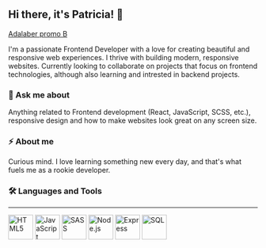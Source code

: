## Hi there, it's Patricia! 👋

[Adalaber promo B](https://adalab.es/)

I'm a passionate Frontend Developer with a love for creating beautiful and responsive web experiences. I thrive with building modern, responsive websites. Currently looking to collaborate on projects that focus on frontend technologies, although also learning and intrested in backend projects.
   
### 💬 Ask me about
  Anything related to Frontend development (React, JavaScript, SCSS, etc.), responsive design and how to make websites look great on any screen size.

### ⚡ About me
Curious mind. I love learning something new every day, and that's what fuels me as a rookie developer.

### 🛠 Languages and Tools
---------------------------------------------------------------------------------------------------------------------------

<p>
  <img src="https://img.icons8.com/color/48/000000/html-5.png" alt="HTML5" width="50"/> 
  <img src="https://img.icons8.com/color/48/000000/javascript.png" alt="JavaScript" width="50"/> 
  <img src="https://img.icons8.com/color/48/000000/sass.png" alt="SASS" width="50"/> 
  <img src="https://img.icons8.com/color/48/000000/nodejs.png" alt="Node.js" width="50"/> 
  <img src="https://img.icons8.com/color/48/000000/express.png" alt="Express" width="50"/> 
  <img src="https://img.icons8.com/color/48/000000/sql.png" alt="SQL" width="50"/> 
</p>

